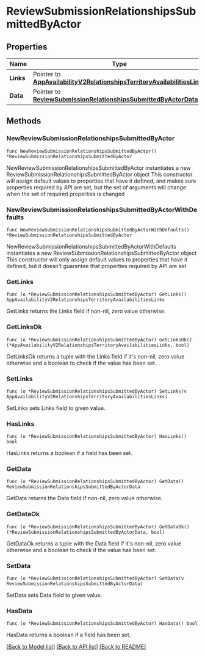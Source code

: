# ReviewSubmissionRelationshipsSubmittedByActor

## Properties

Name | Type | Description | Notes
------------ | ------------- | ------------- | -------------
**Links** | Pointer to [**AppAvailabilityV2RelationshipsTerritoryAvailabilitiesLinks**](AppAvailabilityV2RelationshipsTerritoryAvailabilitiesLinks.md) |  | [optional] 
**Data** | Pointer to [**ReviewSubmissionRelationshipsSubmittedByActorData**](ReviewSubmissionRelationshipsSubmittedByActorData.md) |  | [optional] 

## Methods

### NewReviewSubmissionRelationshipsSubmittedByActor

`func NewReviewSubmissionRelationshipsSubmittedByActor() *ReviewSubmissionRelationshipsSubmittedByActor`

NewReviewSubmissionRelationshipsSubmittedByActor instantiates a new ReviewSubmissionRelationshipsSubmittedByActor object
This constructor will assign default values to properties that have it defined,
and makes sure properties required by API are set, but the set of arguments
will change when the set of required properties is changed

### NewReviewSubmissionRelationshipsSubmittedByActorWithDefaults

`func NewReviewSubmissionRelationshipsSubmittedByActorWithDefaults() *ReviewSubmissionRelationshipsSubmittedByActor`

NewReviewSubmissionRelationshipsSubmittedByActorWithDefaults instantiates a new ReviewSubmissionRelationshipsSubmittedByActor object
This constructor will only assign default values to properties that have it defined,
but it doesn't guarantee that properties required by API are set

### GetLinks

`func (o *ReviewSubmissionRelationshipsSubmittedByActor) GetLinks() AppAvailabilityV2RelationshipsTerritoryAvailabilitiesLinks`

GetLinks returns the Links field if non-nil, zero value otherwise.

### GetLinksOk

`func (o *ReviewSubmissionRelationshipsSubmittedByActor) GetLinksOk() (*AppAvailabilityV2RelationshipsTerritoryAvailabilitiesLinks, bool)`

GetLinksOk returns a tuple with the Links field if it's non-nil, zero value otherwise
and a boolean to check if the value has been set.

### SetLinks

`func (o *ReviewSubmissionRelationshipsSubmittedByActor) SetLinks(v AppAvailabilityV2RelationshipsTerritoryAvailabilitiesLinks)`

SetLinks sets Links field to given value.

### HasLinks

`func (o *ReviewSubmissionRelationshipsSubmittedByActor) HasLinks() bool`

HasLinks returns a boolean if a field has been set.

### GetData

`func (o *ReviewSubmissionRelationshipsSubmittedByActor) GetData() ReviewSubmissionRelationshipsSubmittedByActorData`

GetData returns the Data field if non-nil, zero value otherwise.

### GetDataOk

`func (o *ReviewSubmissionRelationshipsSubmittedByActor) GetDataOk() (*ReviewSubmissionRelationshipsSubmittedByActorData, bool)`

GetDataOk returns a tuple with the Data field if it's non-nil, zero value otherwise
and a boolean to check if the value has been set.

### SetData

`func (o *ReviewSubmissionRelationshipsSubmittedByActor) SetData(v ReviewSubmissionRelationshipsSubmittedByActorData)`

SetData sets Data field to given value.

### HasData

`func (o *ReviewSubmissionRelationshipsSubmittedByActor) HasData() bool`

HasData returns a boolean if a field has been set.


[[Back to Model list]](../README.md#documentation-for-models) [[Back to API list]](../README.md#documentation-for-api-endpoints) [[Back to README]](../README.md)


